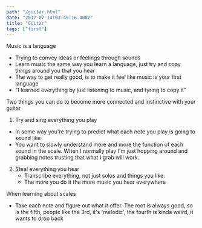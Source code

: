 ```yaml
---
path: "/guitar.html"
date: "2017-07-14T03:49:16.408Z"
title: "Guitar"
tags: ["first"]
---
```


Music is a language

* Trying to convey ideas or feelings through sounds
* Learn music the same way you learn a language, just try and copy things around you that you hear
* The way to get really good, is to make it feel like music is your first language
* "I learned everything by just listening to music, and tyring to copy it"



Two things you can do to become more connected and instinctive with your guitar

1.  Try and sing everything you play

* In some way you're trying to predict what each note you play is going to sound like
* You want to slowly understand more and more the function of each sound in the scale. When I normally play I'm just hopping around and grabbing notes trusting that what I grab will work. 

2. Steal everything you hear
   * Transcribe everything, not just solos and things you like.
   * The more you do it the more music you hear everywhere

When learning about scales

* Take each note and figure out what it offer. 
  The root is always good, so is the fifth, 
  people like the 3rd, it's 'melodic', the fourth is kinda weird, it wants to drop back
